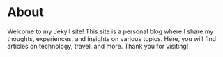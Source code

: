 # About

Welcome to my Jekyll site! This site is a personal blog where I share my thoughts, experiences, and insights on various topics. Here, you will find articles on technology, travel, and more. Thank you for visiting!